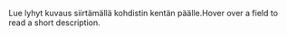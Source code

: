 <span data-ttu-id="cf640-101">Lue lyhyt kuvaus siirtämällä kohdistin kentän päälle.</span><span class="sxs-lookup"><span data-stu-id="cf640-101">Hover over a field to read a short description.</span></span>
